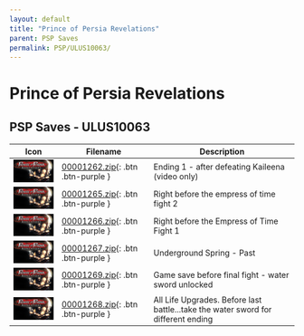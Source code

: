 ```yaml
---
layout: default
title: "Prince of Persia Revelations"
parent: PSP Saves
permalink: PSP/ULUS10063/
---
```

# Prince of Persia Revelations

## PSP Saves - ULUS10063

| Icon | Filename | Description |
|------|----------|-------------|
| ![Prince of Persia Revelations](ICON0.PNG) | [00001262.zip](00001262.zip){: .btn .btn-purple } | Ending 1 - after defeating Kaileena (video only) |
| ![Prince of Persia Revelations](ICON0.PNG) | [00001265.zip](00001265.zip){: .btn .btn-purple } | Right before the empress of time fight 2 |
| ![Prince of Persia Revelations](ICON0.PNG) | [00001266.zip](00001266.zip){: .btn .btn-purple } | Right before the Empress of Time Fight 1 |
| ![Prince of Persia Revelations](ICON0.PNG) | [00001267.zip](00001267.zip){: .btn .btn-purple } | Underground Spring - Past |
| ![Prince of Persia Revelations](ICON0.PNG) | [00001269.zip](00001269.zip){: .btn .btn-purple } | Game save before final fight - water sword unlocked |
| ![Prince of Persia Revelations](ICON0.PNG) | [00001268.zip](00001268.zip){: .btn .btn-purple } | All Life Upgrades. Before last battle...take the water sword for different ending |
